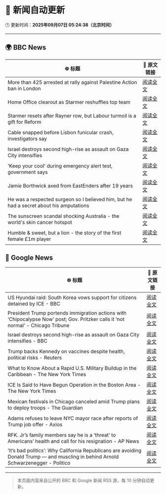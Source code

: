 # 🧠 新闻自动更新

🕒 更新时间：**2025年09月07日 05:24:38（北京时间）**

---

## 🌍 BBC News

| 🌐 标题 | 🔗 原文链接 |
|--------|-------------|
| More than 425 arrested at rally against Palestine Action ban in London | [阅读全文](https://www.bbc.com/news/articles/c62qrmpd7l5o?at_medium=RSS&at_campaign=rss) |
| Home Office clearout as Starmer reshuffles top team | [阅读全文](https://www.bbc.com/news/articles/cj4ydgr0nwpo?at_medium=RSS&at_campaign=rss) |
| Starmer resets after Rayner row, but Labour turmoil is a gift for Reform | [阅读全文](https://www.bbc.com/news/articles/c39rk4jlpw7o?at_medium=RSS&at_campaign=rss) |
| Cable snapped before Lisbon funicular crash, investigators say | [阅读全文](https://www.bbc.com/news/articles/c2dnp9pre2lo?at_medium=RSS&at_campaign=rss) |
| Israel destroys second high-rise as assault on Gaza City intensifies | [阅读全文](https://www.bbc.com/news/articles/cz9jpzql958o?at_medium=RSS&at_campaign=rss) |
| 'Keep your cool' during emergency alert test, government says | [阅读全文](https://www.bbc.com/news/articles/cpw15l5n78jo?at_medium=RSS&at_campaign=rss) |
| Jamie Borthwick axed from EastEnders after 19 years | [阅读全文](https://www.bbc.com/news/articles/cy9njexd88qo?at_medium=RSS&at_campaign=rss) |
| He was a respected surgeon so I believed him, but he had a secret about his amputations | [阅读全文](https://www.bbc.com/news/articles/cy0vr20gxvno?at_medium=RSS&at_campaign=rss) |
| The sunscreen scandal shocking Australia - the world's skin cancer hotspot | [阅读全文](https://www.bbc.com/news/articles/c4gzl41rpdqo?at_medium=RSS&at_campaign=rss) |
| Humble & sweet, but a lion - the story of the first female £1m player | [阅读全文](https://www.bbc.com/sport/football/articles/cn82lx29558o?at_medium=RSS&at_campaign=rss) |

## 📰 Google News

| 🌐 标题 | 🔗 原文链接 |
|--------|-------------|
| US Hyundai raid: South Korea vows support for citizens detained by ICE - BBC | [阅读全文](https://news.google.com/rss/articles/CBMiWkFVX3lxTE1ZVEFOc1E5aGQ1cmhwRTRRN09tcW5YbmFqSmVtWklVa3BpbUQwSF8wLXlwYVlNRUNxUTdPS1dEU1FDYUJkWWNycXJBVjEwR09aX04waGtvOHNHQdIBX0FVX3lxTE1lQ05jSFhwSlhjX2RJVFg2RlpTRjVGTkplN3hHX0VvaWV0TF80c3l5bm93cC1iQzItYzFUTzdyQk9NUDFBbENWdnhScjU2UGFkbi1fek40NV9fY1ZtRGVR?oc=5) |
| President Trump portends immigration actions with ‘Chipocalypse Now’ post; Gov. Pritzker calls it ‘not normal’ - Chicago Tribune | [阅读全文](https://news.google.com/rss/articles/CBMimwFBVV95cUxPM1dSdHlPYXZpMDFfaVliTFFlblMtQWVjdk5VTEZ3MWlxVllVbUdhWlJQZUIwcEZkWWhST1FXZHJxVTJuOFJfOXFBbG5YNVRyZWxlNF9xc2VSbFdlaDY1YkNxZVFDUThEQVBZRTBVN1VFaHFPQmZCREl1eWhOdkU1WFZqM2ljQUE3RnVIMHdLdk5IQnI2dVVuMlBmVQ?oc=5) |
| Israel destroys second high-rise as assault on Gaza City intensifies - BBC | [阅读全文](https://news.google.com/rss/articles/CBMiWkFVX3lxTE9YV0FUeFZBRDBKNFRwdXk2a1YzYnIxdnVyenBJT2NNYjY0NFFqc0dweC11Vm8xcDdJYUgyUklCdVpqZEtDRkdfYzU5a1IzcUtvMlJXb21CSV9QUdIBX0FVX3lxTFBFVHFPemlHVGVYZ3Utc19VYmFCcHd0NFBmRUVKdzF3OFVZZDhhSjNoVkQ2RmF1SFBUcUVlTUNnOVFldkNRSkt6Q0ZYQmtWUEJwdUFVbmFVSmczLUU4Mmhj?oc=5) |
| Trump backs Kennedy on vaccines despite health, political risks - Reuters | [阅读全文](https://news.google.com/rss/articles/CBMiywFBVV95cUxQTDlvM1VpYnVfUmdkdEpDNkNLU284amFqUk9IaEZRTUJvZ19KMWxCMVZxM1lwUkJDUHJjYWE1Q09nZnd6QzEzQUVndUt6V0o3ZWlXZEs0MzZ3MWtNVHlZXzd3OE9ZTVVvYTJfb2FzQWtlVVZVWERfWUFlWDRxb2tfV3p1ZlVkbnQ3VGx5NXM1Mm9OeVVjWjBfMGJFMWp5Y09PN2Y4X3B1UlBUenZWdTRyN1JuTGstdUpRbkNUV3lNTVhwM1RUNjlaMFdJNA?oc=5) |
| What to Know About a Rapid U.S. Military Buildup in the Caribbean - The New York Times | [阅读全文](https://news.google.com/rss/articles/CBMiiwFBVV95cUxPTVhWamhFbDZFY1ktMkFfaGVBMUtNTk9jT1hrMXNVeExtNGJ1XzYzX01KNk5iMno4bzM4RXE0bEROY0NtbU54S3RudnFJaURyaFVoT2ZMNFpJVVJkOFhPam1sdWtmN0tuM2V0anNMdzVxaV9MM2sxLU5vY0dOUGpfZlV6QzRfLVRfWlNR?oc=5) |
| ICE Is Said to Have Begun Operation in the Boston Area - The New York Times | [阅读全文](https://news.google.com/rss/articles/CBMifEFVX3lxTFBldU5yZ2c0OWhTMjlCM2NJMDRCc0hLamQzbkpDdmRLdTRZVXNpS2hXdU9QRUxmN1BFODdMZklJcm1hSzZvTGVvU1dWVHpxbEU1QkJKTzZZUFhHbzBSempzckF5OFpqYnhkNEZjaW03MkhZcFUwajJBTnN3TFo?oc=5) |
| Mexican festivals in Chicago canceled amid Trump plans to deploy troops - The Guardian | [阅读全文](https://news.google.com/rss/articles/CBMijwFBVV95cUxPUEJMVzBrR2dieC01T3dIdEYtcVdmcXBtVEZhZG9YR0JEUXFRaGtma2VoejVFMDZpbGtQQmVmenVsRl95TWlxMWxJNEI0bzNNODFqaS1nelBRUktEQzBMV05EVlB1ZkNQeTJ0MGw3aTdpMjJGTE1FWjg2TkNvVXJud1ZzU0wzS2hwQk9rX3VCWQ?oc=5) |
| Adams refuses to leave NYC mayor race after reports of Trump job offer - Axios | [阅读全文](https://news.google.com/rss/articles/CBMid0FVX3lxTE9MVW45UzJCVXJ5YUZJNTUwSFNNdVBRMTAxakgxVFdHZi1uWGRvZ2lzYjFJR052ZTBiRmFqbWZ3WHEyb2tiejZfUTRuNWNmNHVNN0VUX1dVNDlPVVVjeGxpUVRpeUtiTXgyNGYxZkNuYWFHQXl0Vk9z?oc=5) |
| RFK. Jr’s family members say he is a ‘threat’ to Americans’ health and call for his resignation - AP News | [阅读全文](https://news.google.com/rss/articles/CBMirAFBVV95cUxNeHBtUFVPV3hFN0VOMUY0S2NPSV95VDZDX1NLNTF6dExCX3lsUl9nWTZQVVdPSXk4TjlfR1JMeUxvdnBYSHF3ZFNCLTVFOWpKdElpSzdzSGcyWV9mek1yWGJ1U1NnYkUwMXdVT0FudTRvbjY0bllUQnBwVUFDRWdaSklENm14b1hoR0NxTGVkOFZ4aXBxQ2QwRnJ4bWFIRms3WnhUXzdnMWd3TzJU?oc=5) |
| ‘It’s bad politics’: Why California Republicans are avoiding Donald Trump — and muscling in behind Arnold Schwarzenegger - Politico | [阅读全文](https://news.google.com/rss/articles/CBMipgFBVV95cUxPajN4RDUxeDJEd01tekktTV83QlpZbzNvbTVzbEdxRUU4Z3ZDdDR1OU52enhSM1FMS1BkUVlUcVBpLWFLSldWa25LOXVFNkZnN0g3U29Zem1lclZ0VHhPa1NHaVdRV3J3TkxtR1p3U2ItTndxd211WURoQVRsYUtwY190RHUyeGl1bVFNckh4eXdCYlA5R1kyOVItQktkdm9VOFFBbnRR?oc=5) |

---
> 本页面内容来自公开的 BBC 和 Google 新闻 RSS 源，每 10 分钟自动更新。